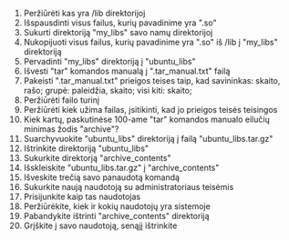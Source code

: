 1. Peržiūrėti kas yra /lib direktorijoj
2. Išspausdinti visus failus, kurių pavadinime yra ".so"
3. Sukurti direktoriją "my_libs" savo namų direktorijoj
4. Nukopijuoti visus failus, kurių pavadinime yra ".so" iš /lib į "my_libs" direktoriją
5. Pervadinti "my_libs" direktoriją į "ubuntu_libs"
6. Išvesti "tar" komandos manualą į ".tar_manual.txt" failą
7. Pakeisti ".tar_manual.txt" prieigos teises taip, kad savininkas: skaito, rašo; grupė: paleidžia, skaito; visi kiti: skaito;
8. Peržiūrėti failo turinį
9. Peržiūrėti kiek užima failas, įsitikinti, kad jo prieigos teisės teisingos
10. Kiek kartų, paskutinėse 100-ame "tar" komandos manualo eilučių minimas žodis "archive"?
11. Suarchyvuokite "ubuntu_libs" direktoriją į failą "ubuntu_libs.tar.gz"
12. Ištrinkite direktoriją "ubuntu_libs"
13. Sukurkite direktorją "archive_contents"
14. Išskleiskite "ubuntu_libs.tar.gz" į "archive_contents"
15. Išveskite trečią savo panaudotą komandą
16. Sukurkite naują naudotoją su administratoriaus teisėmis
17. Prisijunkite kaip tas naudotojas
18. Peržiūrėkite, kiek ir kokių naudotojų yra sistemoje
19. Pabandykite ištrinti "archive_contents" direktoriją
20. Grįškite į savo naudotoją, senąjį ištrinkite
